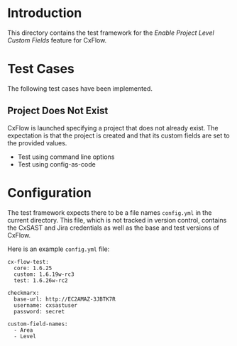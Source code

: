 # Introduction

This directory contains the test framework for the *Enable Project
Level Custom Fields* feature for CxFlow.

# Test Cases

The following test cases have been implemented.

## Project Does Not Exist

CxFlow is launched specifying a project that does not already
exist. The expectation is that the project is created and that its
custom fields are set to the provided values.

- Test using command line options
- Test using config-as-code

# Configuration

The test framework expects there to be a file names `config.yml` in
the current directory. This file, which is not tracked in version
control, contains the CxSAST and Jira credentials as well as the base
and test versions of CxFlow.

Here is an example `config.yml` file:

```
cx-flow-test:
  core: 1.6.25
  custom: 1.6.19w-rc3
  test: 1.6.26w-rc2

checkmarx:
  base-url: http://EC2AMAZ-3JBTK7R
  username: cxsastuser
  password: secret

custom-field-names:
  - Area
  - Level
```

